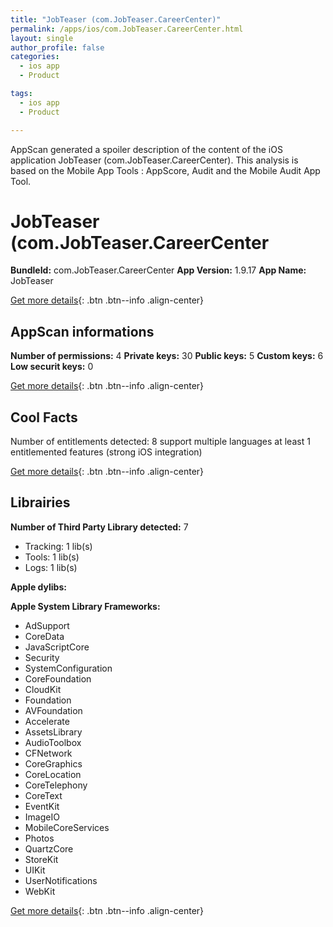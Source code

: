 ```yaml
---
title: "JobTeaser (com.JobTeaser.CareerCenter)"
permalink: /apps/ios/com.JobTeaser.CareerCenter.html
layout: single
author_profile: false
categories: 
  - ios app 
  - Product 

tags: 
  - ios app 
  - Product 

---
```

AppScan generated a spoiler description of the content of the iOS application JobTeaser (com.JobTeaser.CareerCenter). This analysis is based on the Mobile App Tools : AppScore, Audit and the Mobile Audit App Tool.

# JobTeaser (com.JobTeaser.CareerCenter

**BundleId:** com.JobTeaser.CareerCenter
**App Version:** 1.9.17
**App Name:** JobTeaser


[Get more details](/pricing.html){: .btn .btn--info .align-center}  
  
## AppScan informations 

**Number of permissions:** 4
**Private keys:** 30
**Public keys:** 5
**Custom keys:** 6
**Low securit keys:** 0
  
[Get more details](/pricing.html){: .btn .btn--info .align-center}

## Cool Facts

Number of entitlements detected: 8
support multiple languages
at least 1 entitlemented features (strong iOS integration)
  
[Get more details](/pricing.html){: .btn .btn--info .align-center}

## Librairies 
**Number of Third Party Library detected:** 7
- Tracking: 1 lib(s)
- Tools: 1 lib(s)
- Logs: 1 lib(s)

**Apple dylibs:**


**Apple System Library Frameworks:**
- AdSupport
- CoreData
- JavaScriptCore
- Security
- SystemConfiguration
- CoreFoundation
- CloudKit
- Foundation
- AVFoundation
- Accelerate
- AssetsLibrary
- AudioToolbox
- CFNetwork
- CoreGraphics
- CoreLocation
- CoreTelephony
- CoreText
- EventKit
- ImageIO
- MobileCoreServices
- Photos
- QuartzCore
- StoreKit
- UIKit
- UserNotifications
- WebKit


  
[Get more details](/pricing.html){: .btn .btn--info .align-center}

